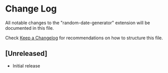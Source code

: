 # Change Log

All notable changes to the "random-date-generator" extension will be documented in this file.

Check [Keep a Changelog](http://keepachangelog.com/) for recommendations on how to structure this file.

## [Unreleased]

- Initial release